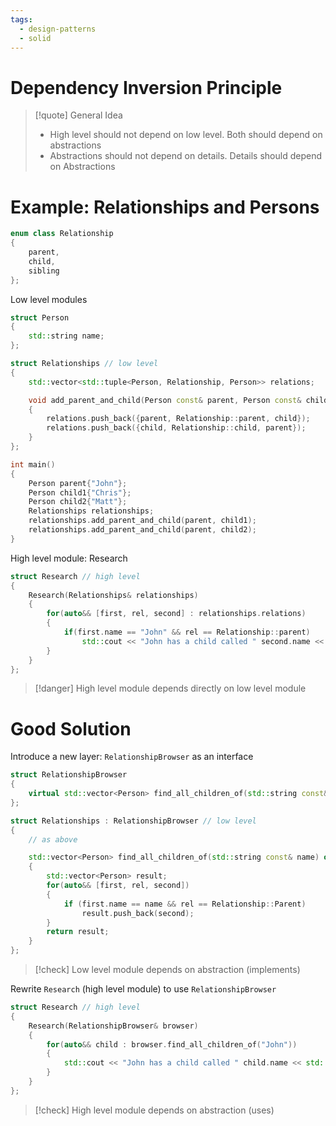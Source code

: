 ```yaml
---
tags:
  - design-patterns
  - solid
---
```

# Dependency Inversion Principle

> [!quote] General Idea
> - High level should not depend on low level. Both should depend on abstractions
> - Abstractions should not depend on details. Details should depend on Abstractions

# Example: Relationships and Persons

```cpp
enum class Relationship
{
	parent,
	child,
	sibling
};
```

Low level modules

```cpp
struct Person
{
	std::string name;
};

struct Relationships // low level
{
	std::vector<std::tuple<Person, Relationship, Person>> relations;

	void add_parent_and_child(Person const& parent, Person const& child)
	{
		relations.push_back({parent, Relationship::parent, child});
		relations.push_back({child, Relationship::child, parent});
	}
};

int main()
{
	Person parent{"John"};
	Person child1{"Chris"};
	Person child2{"Matt"};
	Relationships relationships;
	relationships.add_parent_and_child(parent, child1);
	relationships.add_parent_and_child(parent, child2);
}
```

High level module: Research

```cpp
struct Research // high level
{
	Research(Relationships& relationships)
	{
		for(auto&& [first, rel, second] : relationships.relations)
		{
			if(first.name == "John" && rel == Relationship::parent)
				std::cout << "John has a child called " second.name << std::endl;
		}
	}
};
```

> [!danger] High level module depends directly on low level module

# Good Solution

Introduce a new layer: `RelationshipBrowser` as an interface

```cpp
struct RelationshipBrowser
{
	virtual std::vector<Person> find_all_children_of(std::string const& name) = 0;
};

struct Relationships : RelationshipBrowser // low level
{
	// as above

	std::vector<Person> find_all_children_of(std::string const& name) override 
	{
		std::vector<Person> result;
		for(auto&& [first, rel, second])
		{
			if (first.name == name && rel == Relationship::Parent)
				result.push_back(second);
		}
		return result;
	}
};
```

> [!check] Low level module depends on abstraction (implements)

Rewrite `Research` (high level module) to use `RelationshipBrowser`

```cpp
struct Research // high level
{
	Research(RelationshipBrowser& browser)
	{
		for(auto&& child : browser.find_all_children_of("John"))
		{
			std::cout << "John has a child called " child.name << std::endl;
		}
	}
};
```

> [!check] High level module depends on abstraction (uses)
